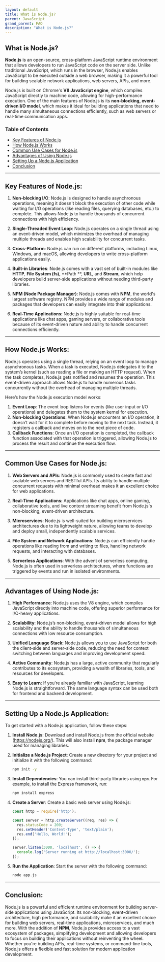 ```yaml
---
layout: default
title: What is Node.js?
parent: JavaScript
grand_parent: FAQ
description: "What is Node.js?"
---
```


## What is Node.js?

**Node.js** is an open-source, cross-platform JavaScript runtime environment that allows developers to run JavaScript
code on the server side. Unlike traditional JavaScript, which runs in the browser, Node.js enables JavaScript to be
executed outside a web browser, making it a powerful tool for building scalable network applications, web servers,
APIs, and more.

Node.js is built on Chrome's **V8 JavaScript engine**, which compiles JavaScript directly to machine code, allowing for
high-performance execution. One of the main features of Node.js is its **non-blocking, event-driven I/O model**, which
makes it ideal for building applications that need to handle many simultaneous connections efficiently, such as web
servers or real-time communication apps.

### Table of Contents

- [Key Features of Node.js](#key-features-of-nodejs)
- [How Node.js Works](#how-nodejs-works)
- [Common Use Cases for Node.js](#common-use-cases-for-nodejs)
- [Advantages of Using Node.js](#advantages-of-using-nodejs)
- [Setting Up a Node.js Application](#setting-up-a-nodejs-application)
- [Conclusion](#conclusion)

---

## Key Features of Node.js:

1. **Non-blocking I/O**: Node.js is designed to handle asynchronous operations, meaning it doesn't block the execution
   of other code while waiting for I/O operations (like reading files, querying databases, etc.) to complete. This
   allows Node.js to handle thousands of concurrent connections with high efficiency.

2. **Single-Threaded Event Loop**: Node.js operates on a single thread using an event-driven model, which minimizes the
   overhead of managing multiple threads and enables high scalability for concurrent tasks.

3. **Cross-Platform**: Node.js can run on different platforms, including Linux, Windows, and macOS, allowing developers
   to write cross-platform applications easily.

4. **Built-in Libraries**: Node.js comes with a vast set of built-in modules like **HTTP**, **File System (fs)**, **Path
   **, **URL**, and **Stream**, which help developers build server-side applications without needing third-party
   libraries.

5. **NPM (Node Package Manager)**: Node.js comes with **NPM**, the world's largest software registry. NPM provides a
   wide range of modules and packages that developers can easily integrate into their applications.

6. **Real-Time Applications**: Node.js is highly suitable for real-time applications like chat apps, gaming servers, or
   collaborative tools because of its event-driven nature and ability to handle concurrent connections efficiently.

---

## How Node.js Works:

Node.js operates using a single thread, relying on an event loop to manage asynchronous tasks. When a task is executed,
Node.js delegates it to the system’s kernel (such as reading a file or making an HTTP request). When the task completes,
Node.js gets notified and resumes the operation. This event-driven approach allows Node.js to handle numerous tasks
concurrently without the overhead of managing multiple threads.

Here’s how the Node.js execution model works:

1. **Event Loop**: The event loop listens for events (like user input or I/O operations) and delegates them to the
   system kernel for execution.
2. **Non-blocking Operations**: When Node.js encounters an I/O operation, it doesn’t wait for it to complete before
   moving to the next task. Instead, it registers a callback and moves on to the next piece of code.
3. **Callback Functions**: Once an I/O operation is completed, the callback function associated with that operation is
   triggered, allowing Node.js to process the result and continue the execution flow.

---

## Common Use Cases for Node.js:

1. **Web Servers and APIs**: Node.js is commonly used to create fast and scalable web servers and RESTful APIs. Its
   ability to handle multiple concurrent requests with minimal overhead makes it an excellent choice for web
   applications.

2. **Real-Time Applications**: Applications like chat apps, online gaming, collaborative tools, and live content
   streaming benefit from Node.js's non-blocking, event-driven architecture.

3. **Microservices**: Node.js is well-suited for building microservices architectures due to its lightweight nature,
   allowing teams to develop and deploy small, independently scalable services.

4. **File System and Network Applications**: Node.js can efficiently handle operations like reading from and writing to
   files, handling network requests, and interacting with databases.

5. **Serverless Applications**: With the advent of serverless computing, Node.js is often used in serverless
   architectures, where functions are triggered by events and run in isolated environments.

---

## Advantages of Using Node.js:

1. **High Performance**: Node.js uses the V8 engine, which compiles JavaScript directly into machine code, offering
   superior performance for I/O-heavy applications.

2. **Scalability**: Node.js’s non-blocking, event-driven model allows for high scalability and the ability to handle
   thousands of simultaneous connections with low resource consumption.

3. **Unified Language Stack**: Node.js allows you to use JavaScript for both the client-side and server-side code,
   reducing the need for context switching between languages and improving development speed.

4. **Active Community**: Node.js has a large, active community that regularly contributes to its ecosystem, providing a
   wealth of libraries, tools, and resources for developers.

5. **Easy to Learn**: If you're already familiar with JavaScript, learning Node.js is straightforward. The same language
   syntax can be used both for frontend and backend development.

---

## Setting Up a Node.js Application:

To get started with a Node.js application, follow these steps:

1. **Install Node.js**: Download and install Node.js from the official website (https://nodejs.org/). This will also
   install **npm**, the package manager used for managing libraries.

2. **Initialize a Node.js Project**: Create a new directory for your project and initialize it with the following
   command:
   ```bash
   npm init -y
   ```

3. **Install Dependencies**: You can install third-party libraries using `npm`. For example, to install the Express
   framework, run:
   ```bash
   npm install express
   ```

4. **Create a Server**: Create a basic web server using Node.js:
   ```javascript
   const http = require('http');

   const server = http.createServer((req, res) => {
     res.statusCode = 200;
     res.setHeader('Content-Type', 'text/plain');
     res.end('Hello, World!');
   });

   server.listen(3000, 'localhost', () => {
     console.log('Server running at http://localhost:3000/');
   });
   ```

5. **Run the Application**: Start the server with the following command:
   ```bash
   node app.js
   ```

---

## Conclusion:

Node.js is a powerful and efficient runtime environment for building server-side applications using JavaScript. Its
non-blocking, event-driven architecture, high performance, and scalability make it an excellent choice for building web
servers, real-time applications, microservices, and much more. With the addition of **NPM**, Node.js provides access to
a vast ecosystem of packages, simplifying development and allowing developers to focus on building their applications
without reinventing the wheel. Whether you're building APIs, real-time systems, or command-line tools, Node.js offers a
flexible and fast solution for modern application development.  